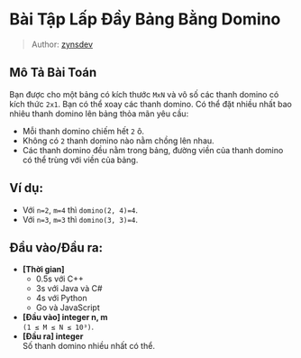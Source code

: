 # Bài Tập Lấp Đầy Bảng Bằng Domino

> Author: [zynsdev](https://codelearn.io/profile/136658)

## Mô Tả Bài Toán
Bạn được cho một bảng có kích thước `MxN` và vô số các thanh domino có kích thức `2x1`. Bạn có thể xoay các thanh domino. Có thể đặt nhiều nhất bao nhiêu thanh domino lên bảng thỏa mãn yêu cầu:

 - Mỗi thanh domino chiếm hết `2` ô.
 - Không có `2` thanh domino nào nằm chồng lên nhau.
 - Các thanh domino đều nằm trong bảng, đường viền của thanh domino có thể trùng với viền của bảng.

## Ví dụ:

- Với `n=2`, `m=4` thì `domino(2, 4)=4`.
- Với `n=3`, `m=3` thì `domino(3, 3)=4`.

## Đầu vào/Đầu ra:

- **[Thời gian]**
   - 0.5s với C++ 
   - 3s với Java và C#
   - 4s với Python
   - Go và JavaScript
- **[Đầu vào] integer n, m**\
  `(1 ≤ M ≤ N ≤ 10³)`.
- **[Đầu ra] integer** \
  Số thanh domino nhiều nhất có thể.